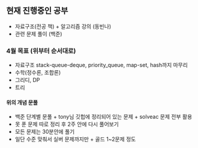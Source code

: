 
## 현재 진행중인 공부
- 자료구조(전공 책) + 알고리즘 강의 (동빈나)
- 관련 문제 풀이 (백준)

### 4월 목표 (위부터 순서대로)
- 자료구조 stack-queue-deque, priority_queue, map-set, hash까지 마무리
- 수학(정수론, 조합론) 
- 그리디, DP
- 트리
#### 위의 개념 문풀
- 백준 단계별 문풀 + tony님 깃헙에 정리되어 있는 문제 + solveac 문제 전부 활용
- 못 푼 문제 따로 정리 후 2주 안에 다시 풀어보기
- 모든 문제는 30분안에 풀기
- 일단 수준 맞춰서 실버 문제까지만 + 골드 1~2문제 정도
